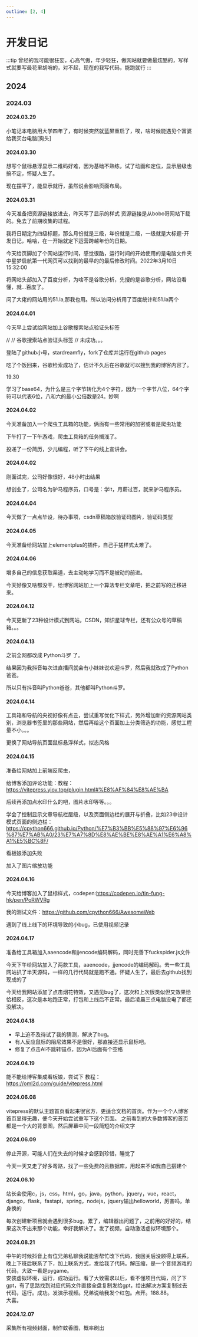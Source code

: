 ```yaml
---
outline: [2, 4]
---
```


# 开发日记

:::tip
曾经的我可能很狂妄，心高气傲，年少轻狂，做网站就要做最炫酷的，写样式就要写最花里胡哨的，对不起，现在的我写代码，能跑就行
:::

## 2024

### 2024.03
#### 2024.03.29
小笔记本电脑用大学四年了，有时候突然就蓝屏重启了，唉，啥时候能遇见个富婆给我买台电脑[狗头]
#### 2024.03.30

<!-- 怎么会有css这种东西啊，我艹了 -->
想写个鼠标悬浮显示二维码好难，因为基础不熟练，试了动画和定位，显示层级也搞不定，怀疑人生了。

现在摆平了，能显示就行，虽然说会影响页面布局。


#### 2024.03.31

今天准备把资源链接放进去，昨天写了显示的样式
资源链接是从bobo哥网站下载的。免去了前期收集的过程。

我将日期定为四级标题，那么月份就是三级，年份就是二级，一级就是大标题-开发日记，哈哈，在一开始就定下运营跨越年份的日期。

今天给页脚加了个网站运行时间，感觉很酷，运行时间的开始使用的是电脑文件夹中星梦启航第一代网页可以找到的最早的的最后修改时间。2022年3月10日 15:32:00

将网站头部加入了百度分析，为啥不是谷歌分析，先搜的是谷歌分析，网站没看懂，就...百度了。

问了大佬的网站用的51.la,那我也用。所以访问分析用了百度统计和51.la两个

#### 2024.04.01

今天早上尝试给网站加上谷歌搜索站点验证头标签

// <meta name="google-site-verification" content="0QTiVl6hixpkg_fJQSKH37g9Y5iqklaWYFXJRt20CgU" />
// 谷歌搜索站点验证头标签
// 未成功。。。

登陆了github小号，stardreamfly，fork了仓库并运行在github pages

吃了个饭回来，谷歌检索成功了，估计不久后在谷歌就可以搜到我的博客内容了。

19.30

<!-- CSDN是什么垃圾网站，个人简介连个外链都不给放，做尼玛的狗屁编程社区，真的是个垃圾堆，之前买的年费vip是我这辈子最愚蠢的投资，就当喂狗了。互联网那麽多答案你不抄，你不是纯就是坏。
我的的爬虫不要买的课的文章也不给过审。真尼玛全身敏感啊，别开网站了得了。 -->

学习了base64，为什么是三个字节转化为4个字符，因为一个字节八位，64个字符可以代表6位，八和六的最小公倍数是24。妙啊

#### 2024.04.02

今天准备加入一个爬虫工具箱的功能，俩面有一些常用的加密或者是爬虫功能

下午打了一下午游戏，爬虫工具箱的任务搁浅了。

投递了一份简历，少儿编程，听了下午的线上宣讲会。

#### 2024.04.02

刚面试完，公司好像很好，48小时出结果

想创业了，公司名为驴马程序员，口号是：学it，月薪过百，就来驴马程序员。

#### 2024.04.04

今天做了一点点毕设，待办事项，csdn草稿箱放验证码图片，验证码类型

#### 2024.04.05
今天准备给网站加上elementplus的插件，自己手搓样式太难了。

#### 2024.04.06

增多自己的信息获取渠道，去主动地学习而不是被动的前进。

今天好像又啥都没干，给博客网站加上一个算法专栏文章吧，把之前写的迁移进来。

#### 2024.04.12
今天更新了23种设计模式到网站，CSDN，知识星球专栏，还有公众号的草稿箱。。。

#### 2024.04.13
之前全网都改成 Python斗罗 了。

结果因为我抖音每次进直播间就会有小妹妹说欢迎斗罗，然后我就改成了Python爸爸。

所以只有抖音叫Python爸爸，其他都叫Python斗罗。
#### 2024.04.14
工具箱和导航的央视好像有点丑，尝试重写优化下样式，另外增加新的资源网站类别，浏览器书签里的那些网站，然后再给这个页面加上分类筛选的功能，感觉工程量不小。。。

更换了网站导航页面鼠标悬浮样式，拟态风格

#### 2024.04.15
准备给网站加上前端反爬虫，

给博客添加评论功能：教程：
https://vitepress.yiov.top/plugin.html#%E8%AF%84%E8%AE%BA

后续再添加点水印什么的吧，图片水印等等。。。

学会了控制显示文章导航栏层级，以及页面侧边栏的展开与折叠，比如23中设计模式页面的侧边栏：https://cpython666.github.io/Python/%E7%B3%BB%E5%88%97%E6%96%87%E7%AB%A0/23%E7%A7%8D%E8%AE%BE%E8%AE%A1%E6%A8%A1%E5%BC%8F/

看板娘添加失败

加入了图片缩放功能

#### 2024.04.16

今天给博客加入了鼠标样式，codepen:https://codepen.io/tin-fung-hk/pen/PoRWVRg

我的测试文件：https://github.com/cpython666/AwesomeWeb

遇到了线上线下的环境导致的小bug，已使用视频记录

#### 2024.04.17
准备给工具箱加入aaencode和jjencode编码解码，同时完善下fuckspider.js文件

今天下午给网站加入了两款工具，aaencode，jjencode的编码解码。去一些工具网站扒了半天源码，一样的几行代码就是跑不通。怀疑人生了，最后去github找到现成的了

今天给我网站添加了点击烟花特效，又遇见bug了，这次和上次很类似但又效果恰恰相反，这次是本地跑正常，打包和上线后不正常。最后凌晨三点电脑没电了都还没解决。

#### 2024.04.18
- 早上迫不及待试了我的猜测，解决了bug。
- 有人反应鼠标的阻尼效果不是很好，那直接还显示鼠标吧。
- 修复了点击AI不跳转锚点，因为AI后面有个空格

#### 2024.04.19
能不能给博客集成看板娘，尝试下
教程：https://oml2d.com/guide/vitepress.html

<!-- 2024.05.22
规则是由谁制定的，哪里的蠢蛋，哪里的《专家》，大学生做毕设,md,还有就是草泥马币的翟天临。 -->

<!-- 还有就是毕业的那一堆事情，真是脑瘫啊，写个文件不让写错字，内容都是政治思想，道德品质，遵纪守法，真是脑瘫啊。自己写自己有啥意义，面子工程，遥遥领先了。真领先，真特色啊，真牛逼啊 -->

#### 2024.06.08
vitepress的默认主题首页看起来很官方，更适合文档的首页。作为一个个人博客首页显得无趣，便今天开始尝试重写下这个页面。
之前看到的大多数博客的首页都是一个大的背景图，然后屏幕中间一段简短的介绍文字
#### 2024.06.09

停止开源，可能人们在失去的时候才会感到珍惜，睡觉了

今天一天又走了好多弯路，找了一些免费的云数据库，用起来不如我自己搭建个
#### 2024.06.10

站长会使用c，js，css，html，go，java，python，jquery，vue，react，django，flask，fastapi，spring，nodejs，jquery输出helloworld，厉害吗，单身换的

每次创建新项目就会遇到很多bug，累了，编辑器出问题了，之前用的好好的，结果这次不出来那个功能，幸好我解决了。发了视频，自动激活虚拟环境那个。

#### 2024.08.21

中午的时候抖音上有位兄弟私聊我说能否帮忙改下代码，我回关后没顾得上联系。晚上下班后联系了下，加上联系方式，发给我了代码。解压缩，是一个音频游戏的代码，大致一看是pygame。  
安装虚拟环境，运行，成功运行。看了大致需求以后，看不懂项目代码，问了下gpt，有了思路找到对应代码文件直接全盘复制发给gpt，给出解决方案复制过去代码，运行。成功。发演示视频。兄弟说给我发个红包。点开。188.88。  
大喜。  


#### 2024.12.07

采集所有视频封面，制作蚊香图，概率刷出